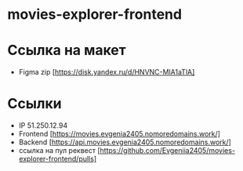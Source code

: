 # movies-explorer-frontend

# Ссылка на макет
- Figma zip [https://disk.yandex.ru/d/HNVNC-MlA1aTlA]
  
# Ссылки
- IP 51.250.12.94
- Frontend [https://movies.evgenia2405.nomoredomains.work/]
- Backend [https://api.movies.evgenia2405.nomoredomains.work/]
- ссылка на пул реквест [https://github.com/Evgeniia2405/movies-explorer-frontend/pulls]